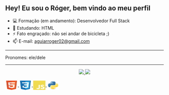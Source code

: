 ## Hey! Eu sou o Róger, bem vindo ao meu perfil

- 💻 Formação (em andamento): Desenvolvedor Full Stack 
- 📓 Estudando: HTML
- ⚡ Fato engraçado: não sei andar de bicicleta ;)
- 📫 E-mail: aguiarroger02@gmail.com
***
Pronomes: ele/dele
***
<div align="center">
  <a href="https://github.com/rogeraguiar0">
  <img height="40%" src="https://github-readme-stats.vercel.app/api?username=rogeraguiar0&show_icons=true&theme=tokyonight&include_all_commits=true&count_private=true"/>
  <img width="40%" src="https://github-readme-stats.vercel.app/api/top-langs/?username=rogeraguiar0&layout=compact&langs_count=7&theme=tokyonight"/>
</div>
  </div>
<div style="display: inline_block"><br>
  <img align="center" alt="roger-HTML" height="30" width="40" src="https://raw.githubusercontent.com/devicons/devicon/master/icons/html5/html5-original.svg">
  <img align="center" alt="roger-CSS" height="30" width="40" src="https://raw.githubusercontent.com/devicons/devicon/master/icons/css3/css3-original.svg">
  <img align="center" alt="roger-Js" height="30" width="40" src="https://raw.githubusercontent.com/devicons/devicon/master/icons/javascript/javascript-plain.svg">
  <img align="center" alt="roger-Python" height="30" width="40" src="https://raw.githubusercontent.com/devicons/devicon/master/icons/python/python-original.svg">
</div>
